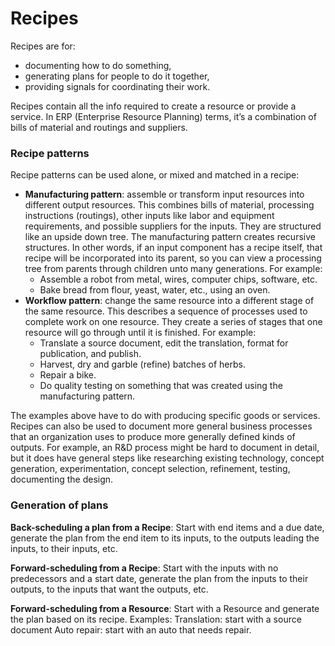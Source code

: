 # Recipes

Recipes are for:
* documenting how to do something,
* generating plans for people to do it together,
* providing signals for coordinating their work.

Recipes contain all the info required to create a resource or provide a service.  In ERP (Enterprise Resource Planning) terms, it’s a combination of bills of material and routings and suppliers.

### Recipe patterns

Recipe patterns can be used alone, or mixed and matched in a recipe:
* <b>Manufacturing pattern</b>: assemble or transform input resources into different output resources. This combines bills of material, processing instructions (routings), other inputs like labor and equipment requirements, and possible suppliers for the inputs.  They are structured like an upside down tree. The manufacturing pattern creates recursive structures. In other words, if an input component has a recipe itself, that recipe will be incorporated into its parent, so you can view a processing tree from parents through children unto many generations.  For example:
    * Assemble a robot from metal, wires, computer chips, software, etc.
    * Bake bread from flour, yeast, water, etc., using an oven.
* <b>Workflow pattern</b>: change the same resource into a different stage of the same resource. This describes a sequence of processes used to complete work on one resource.  They create a series of stages that one resource will go through until it is finished. For example:
    * Translate a source document, edit the translation, format for publication, and publish.
    * Harvest, dry and garble (refine) batches of herbs.
    * Repair a bike.
    * Do quality testing on something that was created using the manufacturing pattern.

The examples above have to do with producing specific goods or services.  Recipes can also be used to document more general business processes that an organization uses to produce more generally defined kinds of outputs.  For example, an R&D process might be hard to document in detail, but it does have general steps like researching existing technology, concept generation, experimentation, concept selection, refinement, testing, documenting the design. 


### Generation of plans

<b>Back-scheduling a plan from a Recipe</b>:
Start with end items and a due date, generate the plan from the end item to its inputs, to the outputs leading the inputs, to their inputs, etc.

<b>Forward-scheduling from a Recipe</b>:
Start with the inputs with no predecessors and a start date, generate the plan from the inputs to their outputs, to the inputs that want the outputs, etc.

<b>Forward-scheduling from a Resource</b>:
Start with a Resource and generate the plan based on its recipe.  Examples: 
    Translation: start with a source document
    Auto repair: start with an auto that needs repair.

